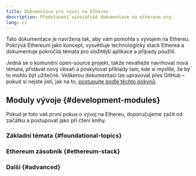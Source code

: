 ```yaml
---
title: Dokumentace pro vývoj na Ethereu
description: Představení vývojářské dokumentace na ethereum.org.
lang: cs
---
```


Tato dokumentace je navržena tak, aby vám pomohla s vývojem na Ethereu. Pokrývá Ethereum jako koncept, vysvětluje technologický stack Etherea a dokumentuje pokročilá témata pro složitější aplikace a případy použití.

Jedná se o komunitní open-source projekt, takže neváhejte navrhovat nová témata, přidávat nový obsah a poskytovat příklady tam, kde si myslíte, že by to mohlo být užitečné. Veškerou dokumentaci lze upravovat přes GitHub – pokud si nejste jisti, jak na to, [postupujte podle těchto pokynů](https://github.com/ethereum/ethereum-org-website/blob/dev/docs/editing-markdown.md).

## Moduly vývoje {#development-modules}

Pokud je toto váš první pokus o vývoj na Ethereu, doporučujeme začít od začátku a postupovat jako při čtení knihy.

### Základní témata {#foundational-topics}

<DeveloperDocsLinks headerId="foundational-topics" />

### Ethereum zásobník {#ethereum-stack}

<DeveloperDocsLinks headerId="ethereum-stack" />

### Další {#advanced}

<DeveloperDocsLinks headerId="advanced" />
